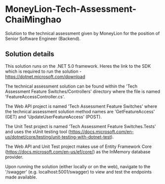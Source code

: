 # MoneyLion-Tech-Assessment-ChaiMinghao
Solution to the technical assessment given by MoneyLion for the position of Senior Software Engineer (Backend).

## Solution details
This solution runs on the .NET 5.0 framework. Heres the link to the SDK which is required to run the solution - https://dotnet.microsoft.com/download 

The technical assessment solution can be found within the 'Tech Assessment Feature Switches/Controllers' directory where the file is named 'FeatureAccessController.cs'.

The Web API project is named 'Tech Assessment Feature Switches' where the technical assessment solution method names are 'GetFeatureAccess' (GET) and 'UpdateUserFeatureAccess' (POST). 

The Unit Test project is named 'Tech Assessment Feature Switches.Tests' and uses the xUnit testing tool (https://docs.microsoft.com/en-us/dotnet/core/testing/unit-testing-with-dotnet-test).

The Web API and Unit Test project makes use of Entity Framework Core (https://docs.microsoft.com/en-us/ef/core/) as the InMemory database provider.

Upon running the solution (either locally or on the web), navigate to the '/swagger' (e.g. localhost:5001/swagger) to view and test the endpoints made available.
